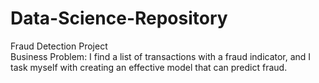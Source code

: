 # Data-Science-Repository

Fraud Detection Project<br/>
Business Problem: I find a list of transactions with a fraud indicator, and I task myself with creating an effective model that can predict fraud.
